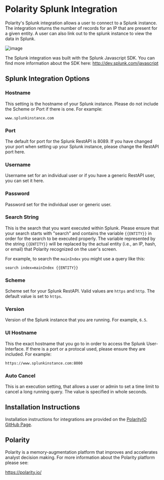 # Polarity Splunk Integration

Polarity's Splunk integration allows a user to connect to a Splunk instance. The integration returns the number of records for an IP that are present for a given entity. A user can also link out to the splunk instance to view the data in Splunk.

![image](https://cloud.githubusercontent.com/assets/22529325/25285364/efae003e-2687-11e7-9364-ab524de3f967.png)

The Splunk integration was built with the Splunk Javascript SDK. You can find more information about the SDK here: http://dev.splunk.com/javascript

## Splunk Integration Options

### Hostname

This setting is the hostname of your Splunk instance. Please do not include the Scheme or Port if there is one. For example:

```
www.splunkinstance.com
```

### Port

The default for port for the Splunk RestAPI is 8089. If you have changed your port when setting up your Splunk instance, please change the RestAPI port here.

### Username

Username set for an individual user or if you have a generic RestAPI user, you can set it here. 

### Password

Password set for the individual user or generic user.

### Search String

This is the search that you want executed within Splunk. Please ensure that your search starts with "search" and contains the variable `{{ENTITY}}` in order for the search to be executed properly.  The variable represented by the string `{{ENTITY}}` will be replaced by the actual entity (i.e., an IP, hash, or email) that Polarity recognized on the user's screen.

For example, to search the `mainIndex` you might use a query like this:

```
search index=mainIndex {{ENTITY}}
```
    
### Scheme

Scheme set for your Splunk RestAPI. Valid values are `https` and `http`.  The default value is set to `https`.
  
### Version

Version of the Splunk instance that you are running.  For example, `6.5`.

### UI Hostname

This the exact hostname that you go to in order to access the Splunk User-Interface. If there is a port or a protocal used, please ensure they are included.  For example:

```
https://www.splunkinstance.com:8000
```

### Auto Cancel

This is an execution setting, that allows a user or admin to set a time limit to cancel a long running query. The value is specified in whole seconds.
  
## Installation Instructions

Installation instructions for integrations are provided on the [PolarityIO GitHub Page](https://polarityio.github.io/).

## Polarity

Polarity is a memory-augmentation platform that improves and accelerates analyst decision making.  For more information about the Polarity platform please see: 

https://polarity.io/